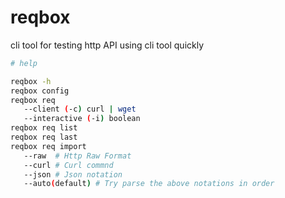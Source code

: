 # reqbox
cli tool for testing http API using cli tool quickly


```sh
# help

reqbox -h
reqbox config
reqbox req 
   --client (-c) curl | wget 
   --interactive (-i) boolean
reqbox req list
reqbox req last
reqbox req import 
   --raw  # Http Raw Format
   --curl # Curl commnd
   --json # Json notation
   --auto(default) # Try parse the above notations in order 
```
